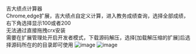 吉大绩点计算器  
Chrome,edge扩展，吉大绩点自定义计算，进入教务成绩查询，选择全部成绩，右下角选择显示100或者200  
无法通过直接拖拽crx安装  
需要在扩展管理处开启开发者模式，下载源码解压，选择[加载解压缩的扩展]后选择源码所在的的目录即可使用
![image](https://github.com/xinzuiw/jlu_Grade_Point_Average_Calculator/blob/master/preview/BT%5BE7XTGH%60~%7BALE5T6%7DK\(7X.png) 
![image](https://github.com/xinzuiw/jlu_Grade_Point_Average_Calculator/blob/master/preview/D%25QBO\)%7BS%246VKZ%24NT13K~U%5DO.png) 
